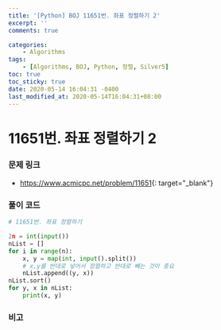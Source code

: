 ```yaml
---
title: '[Python] BOJ 11651번. 좌표 정렬하기 2'
excerpt: ''
comments: true

categories:
    - Algorithms
tags:
    - [Algorithms, BOJ, Python, 정렬, Silver5]
toc: true
toc_sticky: true
date: 2020-05-14 16:04:31 -0400
last_modified_at: 2020-05-14T16:04:31+08:00
---
```


# 11651번. 좌표 정렬하기 2

### 문제 링크

-   <https://www.acmicpc.net/problem/11651>{: target="\_blank"}

### 풀이 코드

```python
# 11651번. 좌표 정렬하기

2n = int(input())
nList = []
for i in range(n):
    x, y = map(int, input().split())
    # x,y를 반대로 넣어서 정렬하고 반대로 빼는 것이 중요
    nList.append((y, x))
nList.sort()
for y, x in nList:
    print(x, y)
```

### 비고
